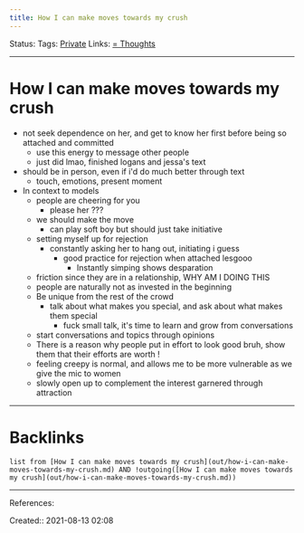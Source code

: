 ```yaml
---
title: How I can make moves towards my crush
---
```

Status: 
Tags: [Private](None)
Links: [= Thoughts](out/-thoughts.md)
___
# How I can make moves towards my crush
- not seek dependence on her, and get to know her first before being so attached and committed
	- use this energy to message other people
	- just did lmao, finished logans and jessa's text
- should be in person, even if i'd do much better through text
	- touch, emotions, present moment
- In context to models
	- people are cheering for you
		- please her ???
	- we should make the move
		- can play soft boy but should just take initiative
	- setting myself up for rejection
		- constantly asking her to hang out, initiating i guess
			- good practice for rejection when attached lesgooo
				- Instantly simping shows desparation
	- friction since they are in a relationship, WHY AM I DOING THIS
	- people are naturally not as invested in the beginning
	- Be unique from the rest of the crowd
		- talk about what makes you special, and ask about what makes them special
			- fuck small talk, it's time to learn and grow from conversations
	- start conversations and topics through opinions
	- There is a reason why people put in effort to look good bruh, show them that their efforts are worth !
	- feeling creepy is normal, and allows me to be more vulnerable as we give the mic to women
	- slowly open up to complement the interest garnered through attraction
___
# Backlinks
```dataview
list from [How I can make moves towards my crush](out/how-i-can-make-moves-towards-my-crush.md) AND !outgoing([How I can make moves towards my crush](out/how-i-can-make-moves-towards-my-crush.md))
```
___
References:

Created:: 2021-08-13 02:08
